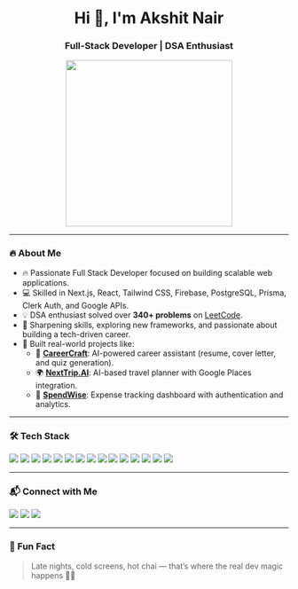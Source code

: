 <h1 align="center">Hi 👋, I'm Akshit Nair</h1>
<h3 align="center">Full-Stack Developer | DSA Enthusiast</h3>

<p align="center">
  <img src="https://media.giphy.com/media/qgQUggAC3Pfv687qPC/giphy.gif" width="300"/>

</p>

---

### 🔥 About Me

- 🔥 Passionate Full Stack Developer focused on building scalable web applications.  
- 💻 Skilled in Next.js, React, Tailwind CSS, Firebase, PostgreSQL, Prisma, Clerk Auth, and Google APIs.  
- 💡 DSA enthusiast solved over **340+ problems** on [LeetCode](https://leetcode.com/u/AK4Rocks/).  
- 📘 Sharpening skills, exploring new frameworks, and passionate about building a tech-driven career.  
- 🚀 Built real-world projects like:
  - 🎯 [**CareerCraft**](https://github.com/AK4CODER/CareerCraft): AI-powered career assistant (resume, cover letter, and quiz generation).
  - 🌍 [**NextTrip.AI**](https://github.com/AK4CODER/NextTrip.AI): AI-based travel planner with Google Places integration.
  - 💸 [**SpendWise**](https://github.com/AK4CODER/SpendWise): Expense tracking dashboard with authentication and analytics.

---

### 🛠️ Tech Stack

<p align="left">
  <img src="https://img.shields.io/badge/Next.js-000?style=for-the-badge&logo=next.js&logoColor=white"/>
  <img src="https://img.shields.io/badge/React-61DAFB?style=for-the-badge&logo=react&logoColor=black"/>
  <img src="https://img.shields.io/badge/JavaScript-F7DF1E?style=for-the-badge&logo=javascript&logoColor=black"/>
  <img src="https://img.shields.io/badge/HTML5-E34F26?style=for-the-badge&logo=html5&logoColor=white"/>
  <img src="https://img.shields.io/badge/CSS3-1572B6?style=for-the-badge&logo=css3&logoColor=white"/>
  <img src="https://img.shields.io/badge/Tailwind_CSS-38B2AC?style=for-the-badge&logo=tailwind-css&logoColor=white"/>
  <img src="https://img.shields.io/badge/Google_Gemini-FF6D00?style=for-the-badge&logo=google&logoColor=white"/>
  <img src="https://img.shields.io/badge/Firebase-FFCA28?style=for-the-badge&logo=firebase&logoColor=black"/>
  <img src="https://img.shields.io/badge/PostgreSQL-336791?style=for-the-badge&logo=postgresql&logoColor=white"/>
  <img src="https://img.shields.io/badge/Clerk-FFFFFF?style=for-the-badge&logo=clerk&logoColor=black"/>
  <img src="https://img.shields.io/badge/Prisma-2D3748?style=for-the-badge&logo=prisma&logoColor=white"/>
  <img src="https://img.shields.io/badge/Vercel-000?style=for-the-badge&logo=vercel&logoColor=white"/>
  <img src="https://img.shields.io/badge/Git-F05032?style=for-the-badge&logo=git&logoColor=white"/>
  <img src="https://img.shields.io/badge/GitHub-181717?style=for-the-badge&logo=github&logoColor=white"/>
  <img src="https://img.shields.io/badge/VSCode-007ACC?style=for-the-badge&logo=visual-studio-code&logoColor=white"/>
</p>

---

### 📬 Connect with Me

<p>
  <a href="https://www.linkedin.com/in/akshit-nair-a97615257/" target="_blank"><img src="https://img.shields.io/badge/LinkedIn-blue?style=for-the-badge&logo=linkedin&logoColor=white" /></a>
  <a href="https://github.com/AK4CODER" target="_blank"><img src="https://img.shields.io/badge/GitHub-000?style=for-the-badge&logo=github&logoColor=white" /></a>
  <a href="mailto:akshitnair2004@gmail.com"><img src="https://img.shields.io/badge/Email-D14836?style=for-the-badge&logo=gmail&logoColor=white" /></a>
</p>

---


### 🎯 Fun Fact

> Late nights, cold screens, hot chai — that’s where the real dev magic happens 🌙✨
